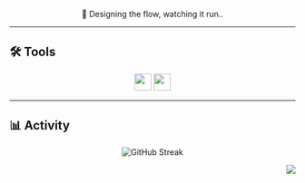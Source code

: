 <!-- Avatar / Icon -->
<!-- <p align="center">
  <img src="coding.png" alt="Profile Icon" width="120">
</p> -->

<p align="center">
  🎯 Designing the flow, watching it run.. 
</p>

---


## 🛠 Tools
<p align="center">
  <img src="https://img.shields.io/badge/Java-007396?logo=java&logoColor=white" height="30">
  <img src="https://img.shields.io/badge/SQL-4479A1?logo=mysql&logoColor=white" height="30">
</p>


---


## 📊 Activity
<div align="center">

![GitHub Streak](https://github-readme-streak-stats.herokuapp.com/?user=donganm&theme=radical)


</div>

<div align="right">

![](https://komarev.com/ghpvc/?username=donganm&color=ffb6c1&style=flat&label=VIEWS)

</div>

